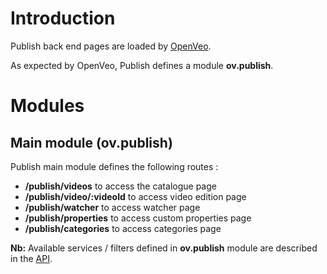 # Introduction

Publish back end pages are loaded by [OpenVeo](https://github.com/veo-labs/openveo-core).

As expected by OpenVeo, Publish defines a module **ov.publish**.

# Modules

## Main module (**ov.publish**)

Publish main module defines the following routes :

- **/publish/videos** to access the catalogue page
- **/publish/video/:videoId** to access video edition page
- **/publish/watcher** to access watcher page
- **/publish/properties** to access custom properties page
- **/publish/categories** to access categories page

**Nb:** Available services / filters defined in **ov.publish** module are described in the [API](/api/back-end/modules/ov.publish.html).